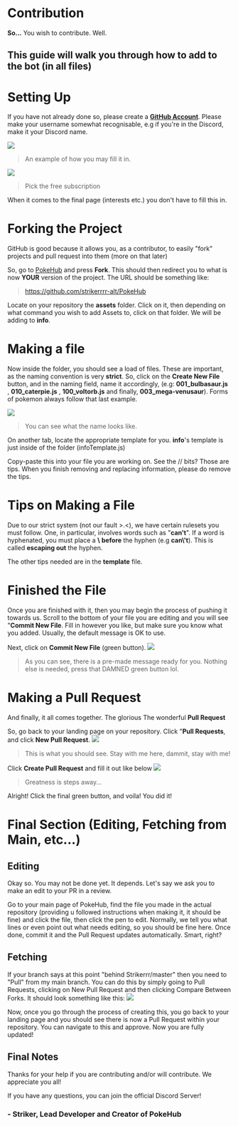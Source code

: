 # Contribution

**So...**
You wish to contribute.
Well.

## This guide will walk you through how to add to the bot (in all files)

# Setting Up

If you have not already done so, please create a [**GitHub Account**](http://github.com/join). Please make your username somewhat recognisable, e.g if you're in the Discord, make it your Discord name.

![](https://i.imgur.com/S9280Js.png)
> An example of how you may fill it in.

![](https://i.imgur.com/zyAOEvG.png)
> Pick the free subscription

When it comes to the final page (interests etc.) you don't have to fill this in.

# Forking the Project

GitHub is good because it allows you, as a contributor, to easily "fork" projects and pull request into them (more on that later)

So, go to [PokeHub](https://github.com/Strikerrr/PokeHub) and press **Fork**. This should then redirect you to what is now **YOUR** version of the project. The URL should be something like:
> https://github.com/strikerrrr-alt/PokeHub

Locate on your repository the **assets** folder. Click on it, then depending on what command you wish to add Assets to, click on that folder. We will be adding to **info**.

# Making a file

Now inside the folder, you should see a load of files. These are important, as the naming convention is very **strict**. So, click on the **Create New File** button, and in the naming field, name it accordingly, (e.g: **001_bulbasaur.js** , **010_caterpie.js** , **100_voltorb.js** and finally, **003_mega-venusaur**). Forms of pokemon always follow that last example.

![](https://i.imgur.com/aeeopJG.png)
> You can see what the name looks like.

On another tab, locate the appropriate template for you. **info**'s template is just inside of the folder (infoTemplate.js)

Copy-paste this into your file you are working on. See the // bits? Those are tips. When you finish removing and replacing information, please do remove the tips.

# Tips on Making a File

Due to our strict system (not our fault >.<), we have certain rulesets you must follow. One, in particular, involves words such as "**can't**". If a word is hyphenated, you must place a **\\** **before** the hyphen (e.g **can\\'t**). This is called **escaping out** the hyphen.

The other tips needed are in the **template** file.

# Finished the File

Once you are finished with it, then you may begin the process of pushing it towards us. Scroll to the bottom of your file you are editing and you will see "**Commit New File**. Fill in however you like, but make sure you know what you added. Usually, the default message is OK to use. 

Next, click on **Commit New File** (green button).
![](https://i.imgur.com/A9Qe1S2.png)
> As you can see, there is a pre-made message ready for you. Nothing else is needed, press that DAMNED green button lol.

# Making a Pull Request

And finally, it all comes together.
The glorious
The wonderful
**Pull Request**

So, go back to your landing page on your repository. Click "**Pull Requests**, and click **New Pull Request**.
![](https://i.imgur.com/HKE6Ujy.png)
>  This is what you should see. Stay with me here, dammit, stay with me!

Click **Create Pull Request** and fill it out like below
![](https://i.imgur.com/2oWpSBI.png)
> Greatness is steps away...

Alright! Click the final green button, and voila! 
You did it!

# Final Section (Editing, Fetching from Main, etc...)

## Editing
Okay so. You may not be done yet. It depends.
Let's say we ask you to make an edit to your PR in a review.

Go to your main page of PokeHub, find the file you made in the actual repository (providing u followed instructions when making it, it should be fine) and click the file, then click the pen to edit. Normally, we tell you what lines or even point out what needs editing, so you should be fine here. Once done, commit it and the Pull Request updates automatically. Smart, right?

## Fetching
If your branch says at this point "behind Strikerrr/master" then you need to "Pull" from my main branch. You can do this by simply going to Pull Requests, clicking on New Pull Request and then clicking Compare Between Forks. It should look something like this:
![](https://i.imgur.com/sVto86k.png)

Now, once you go through the process of creating this, you go back to your landing page and you should see there is now a Pull Request within your repository. You can navigate to this and approve. Now you are fully updated!

## Final Notes

Thanks for your help if you are contributing and/or will contribute.
We appreciate you all!

If you have any questions, you can join the official Discord Server!

### - Striker, Lead Developer and Creator of PokeHub
